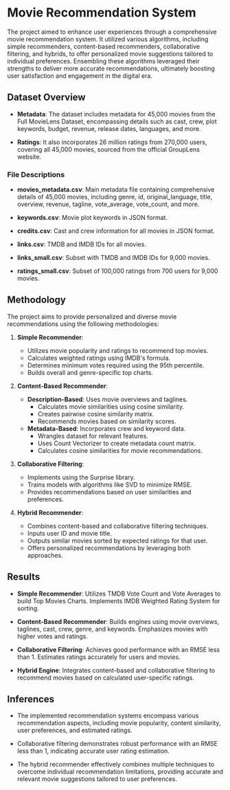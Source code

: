 # Movie Recommendation System

The project aimed to enhance user experiences through a comprehensive movie recommendation system. It utilized various algorithms, including simple recommenders, content-based recommenders, collaborative filtering, and hybrids, to offer personalized movie suggestions tailored to individual preferences. Ensembling these algorithms leveraged their strengths to deliver more accurate recommendations, ultimately boosting user satisfaction and engagement in the digital era.


## Dataset Overview

- **Metadata**: The dataset includes metadata for 45,000 movies from the Full MovieLens Dataset, encompassing details such as cast, crew, plot keywords, budget, revenue, release dates, languages, and more.
  
- **Ratings**: It also incorporates 26 million ratings from 270,000 users, covering all 45,000 movies, sourced from the official GroupLens website.

### File Descriptions

- **movies_metadata.csv**: Main metadata file containing comprehensive details of 45,000 movies, including genre, id, original_language, title, overview, revenue, tagline, vote_average, vote_count, and more.
  
- **keywords.csv**: Movie plot keywords in JSON format.
  
- **credits.csv**: Cast and crew information for all movies in JSON format.
  
- **links.csv**: TMDB and IMDB IDs for all movies.
  
- **links_small.csv**: Subset with TMDB and IMDB IDs for 9,000 movies.
  
- **ratings_small.csv**: Subset of 100,000 ratings from 700 users for 9,000 movies.

## Methodology

The project aims to provide personalized and diverse movie recommendations using the following methodologies:

1. **Simple Recommender**:
   - Utilizes movie popularity and ratings to recommend top movies.
   - Calculates weighted ratings using IMDB's formula.
   - Determines minimum votes required using the 95th percentile.
   - Builds overall and genre-specific top charts.

2. **Content-Based Recommender**:
   - **Description-Based**: Uses movie overviews and taglines.
     - Calculates movie similarities using cosine similarity.
     - Creates pairwise cosine similarity matrix.
     - Recommends movies based on similarity scores.
   - **Metadata-Based**: Incorporates crew and keyword data.
     - Wrangles dataset for relevant features.
     - Uses Count Vectorizer to create metadata count matrix.
     - Calculates cosine similarities for movie recommendations.

3. **Collaborative Filtering**:
   - Implements using the Surprise library.
   - Trains models with algorithms like SVD to minimize RMSE.
   - Provides recommendations based on user similarities and preferences.

4. **Hybrid Recommender**:
   - Combines content-based and collaborative filtering techniques.
   - Inputs user ID and movie title.
   - Outputs similar movies sorted by expected ratings for that user.
   - Offers personalized recommendations by leveraging both approaches.

## Results

- **Simple Recommender**: Utilizes TMDB Vote Count and Vote Averages to build Top Movies Charts. Implements IMDB Weighted Rating System for sorting.
  
- **Content-Based Recommender**: Builds engines using movie overviews, taglines, cast, crew, genre, and keywords. Emphasizes movies with higher votes and ratings.
  
- **Collaborative Filtering**: Achieves good performance with an RMSE less than 1. Estimates ratings accurately for users and movies.
  
- **Hybrid Engine**: Integrates content-based and collaborative filtering to recommend movies based on calculated user-specific ratings.

## Inferences

- The implemented recommendation systems encompass various recommendation aspects, including movie popularity, content similarity, user preferences, and estimated ratings.
  
- Collaborative filtering demonstrates robust performance with an RMSE less than 1, indicating accurate user rating estimation.
  
- The hybrid recommender effectively combines multiple techniques to overcome individual recommendation limitations, providing accurate and relevant movie suggestions tailored to user preferences.
